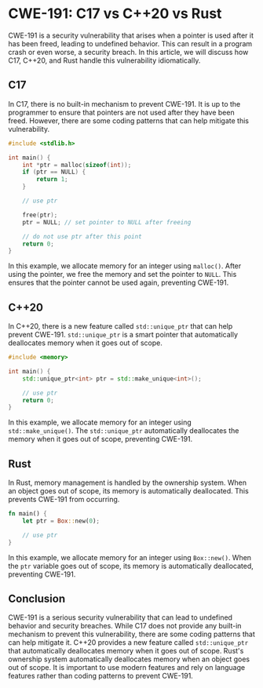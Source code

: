 # CWE-191: C17 vs C++20 vs Rust

CWE-191 is a security vulnerability that arises when a pointer is used after it has been freed, 
leading to undefined behavior. This can result in a program crash or even worse, a security breach. 
In this article, we will discuss how C17, C++20, and Rust handle this vulnerability idiomatically.

## C17

In C17, there is no built-in mechanism to prevent CWE-191. It is up to the programmer to ensure 
that pointers are not used after they have been freed. However, there are some coding patterns that 
can help mitigate this vulnerability.

```c
#include <stdlib.h>

int main() {
    int *ptr = malloc(sizeof(int));
    if (ptr == NULL) {
        return 1;
    }

    // use ptr

    free(ptr);
    ptr = NULL; // set pointer to NULL after freeing

    // do not use ptr after this point
    return 0;
}
```

In this example, we allocate memory for an integer using `malloc()`. After using the pointer, we 
free the memory and set the pointer to `NULL`. This ensures that the pointer cannot be used again, 
preventing CWE-191.

## C++20

In C++20, there is a new feature called `std::unique_ptr` that can help prevent CWE-191. 
`std::unique_ptr` is a smart pointer that automatically deallocates memory when it goes out of 
scope.

```c++
#include <memory>

int main() {
    std::unique_ptr<int> ptr = std::make_unique<int>();

    // use ptr
    return 0;
}
```

In this example, we allocate memory for an integer using `std::make_unique()`. The 
`std::unique_ptr` automatically deallocates the memory when it goes out of scope, preventing 
CWE-191.

## Rust

In Rust, memory management is handled by the ownership system. When an object goes out of scope, 
its memory is automatically deallocated. This prevents CWE-191 from occurring.

```rust
fn main() {
    let ptr = Box::new(0);

    // use ptr
}
```

In this example, we allocate memory for an integer using `Box::new()`. When the `ptr` variable goes 
out of scope, its memory is automatically deallocated, preventing CWE-191.

## Conclusion

CWE-191 is a serious security vulnerability that can lead to undefined behavior and security 
breaches. While C17 does not provide any built-in mechanism to prevent this vulnerability, there 
are some coding patterns that can help mitigate it. C++20 provides a new feature called 
`std::unique_ptr` that automatically deallocates memory when it goes out of scope. Rust's ownership 
system automatically deallocates memory when an object goes out of scope. It is important to use 
modern features and rely on language features rather than coding patterns to prevent CWE-191.
